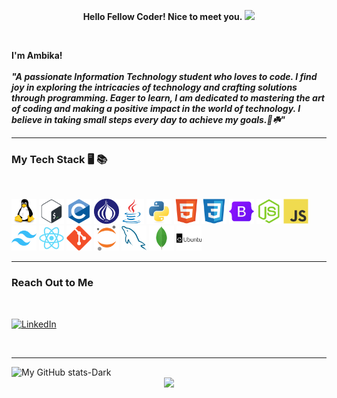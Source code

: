 <p align="center"><strong>Hello Fellow Coder! Nice to meet you.</strong> <img src="https://raw.githubusercontent.com/MartinHeinz/MartinHeinz/master/wave.gif" width="30px"></p>

  


 <br>
 
<b>I'm Ambika!</b> <br>
<br>
<b><i>"A passionate Information Technology student who loves to code. I find joy in exploring the intricacies of technology and crafting solutions through programming. Eager to learn, I am dedicated to mastering the art of coding and making a positive impact in the world of technology. I believe in taking small steps every day to achieve my goals.🚀☘️"</i></b><br>


<hr>


### <b>My Tech Stack</b> :desktop_computer: :books: <br>
<br>

<img src="https://github.com/devicons/devicon/blob/master/icons/linux/linux-original.svg" width="40px" height="40px">  <img src="https://github.com/devicons/devicon/blob/master/icons/bash/bash-original.svg" width="40px" height="40px">  <img src="https://github.com/devicons/devicon/blob/master/icons/c/c-original.svg" width="40px" height="40px">  <img src="https://github.com/devicons/devicon/blob/master/icons/perl/perl-original.svg" width="40px" height="40px"><img src="https://github.com/devicons/devicon/blob/master/icons/java/java-original.svg" width="40px" height="40px">  <img src="https://github.com/devicons/devicon/blob/master/icons/python/python-original.svg" width="40px" height="40px">  <img src="https://github.com/devicons/devicon/blob/master/icons/html5/html5-original.svg" width="40px" height="40px">  <img src="https://github.com/devicons/devicon/blob/master/icons/css3/css3-original.svg" width="40px" height="40px">  <img src="https://github.com/devicons/devicon/blob/master/icons/bootstrap/bootstrap-original.svg" width="40px" height="40px">    <img src="https://github.com/devicons/devicon/blob/master/icons/nodejs/nodejs-original.svg" width="40px" height="40px">  <img src="https://github.com/devicons/devicon/blob/master/icons/javascript/javascript-original.svg" width="40px" height="40px">   <img src="https://github.com/devicons/devicon/blob/master/icons/tailwindcss/tailwindcss-plain.svg" width="40px" height="40px">   <img src="https://github.com/devicons/devicon/blob/master/icons/react/react-original.svg" width="40px" height="40px">  <img src="https://github.com/devicons/devicon/blob/master/icons/git/git-original.svg" width="40px" height="40px">  <img src="https://github.com/devicons/devicon/blob/master/icons/jupyter/jupyter-original.svg" width="40px" height="40px">   <img src="https://github.com/devicons/devicon/blob/master/icons/mysql/mysql-original.svg" width="40px" height="40px">   <img src="https://github.com/devicons/devicon/blob/master/icons/mongodb/mongodb-original.svg" width="40px" height="40px">   <img src="https://github.com/devicons/devicon/blob/master/icons/ubuntu/ubuntu-plain-wordmark.svg" width="40px" height="40px">
<br>
<hr>

### <b>Reach Out to Me</b>
<br>

[![LinkedIn](https://img.icons8.com/fluent/48/000000/linkedin.png)](https://www.linkedin.com/in/ambika01)

<br>
<hr>

![My GitHub stats-Dark](https://github-readme-stats.vercel.app/api?username=AmbikaSubramanian&show_icons=true&theme=dark#gh-dark-mode-only) <a href="https://github.com/anuraghazra/convoychat" style="display: flex; justify-content: center; align-items: center;">
  <img height="200" src="https://github-readme-stats.vercel.app/api/top-langs?username=AmbikaSubramanian&layout=compact&langs_count=8&card_width=100&theme=dark" />
</a>














<!--
**AmbikaSubramanian/AmbikaSubramanian** is a ✨ _special_ ✨ repository because its `README.md` (this file) appears on your GitHub profile.

Here are some ideas to get you started:

- 🔭 I’m currently working on ...
- 🌱 I’m currently learning ...
- 👯 I’m looking to collaborate on ...
- 🤔 I’m looking for help with ...
- 💬 Ask me about ...
- 📫 How to reach me: ...
- 😄 Pronouns: ...
- ⚡ Fun fact: ...
-->
